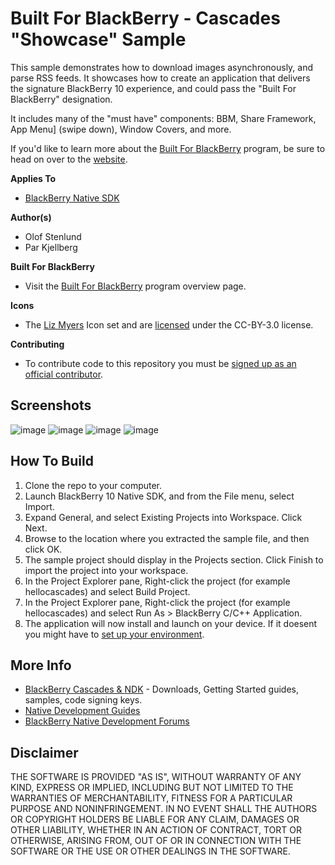 # Built For BlackBerry - Cascades "Showcase" Sample

This sample demonstrates how to download images asynchronously, and parse RSS feeds. It showcases how to create an application that delivers the signature BlackBerry 10 experience, and could pass the "Built For BlackBerry" designation.

It includes many of the "must have" components: BBM, Share Framework, App Menu] (swipe down), Window Covers, and more.

If you'd like to learn more about the [Built For BlackBerry](https://developer.blackberry.com/builtforblackberry) program, be sure to head on over to the [website](https://developer.blackberry.com/builtforblackberry).

**Applies To**

* [BlackBerry Native SDK](https://developer.blackberry.com/native/downloads/)

**Author(s)** 

* Olof Stenlund 
* Par Kjellberg

**Built For BlackBerry**

* Visit the [Built For BlackBerry](https://developer.blackberry.com/builtforblackberry/documentation/overview.html) program overview page.

**Icons**

* The [Liz Myers](http://www.myersdesign.com) Icon set and are [licensed](http://creativecommons.org/licenses/by/3.0/) under the CC-BY-3.0 license.

**Contributing**

* To contribute code to this repository you must be [signed up as an official contributor](http://blackberry.github.com/howToContribute.html).


## Screenshots ##

![image](https://raw.github.com/blackberry/Cascades-Samples/master/BfB-Showcase/_screenshots/1.png)
![image](https://raw.github.com/blackberry/Cascades-Samples/master/BfB-Showcase/_screenshots/2.png)
![image](https://raw.github.com/blackberry/Cascades-Samples/master/BfB-Showcase/_screenshots/3.png)
![image](https://raw.github.com/blackberry/Cascades-Samples/master/BfB-Showcase/_screenshots/4.png)


## How To Build

1. Clone the repo to your computer.
2. Launch BlackBerry 10 Native SDK, and from the File menu, select Import.
3. Expand General, and select Existing Projects into Workspace. Click Next.
4. Browse to the location where you extracted the sample file, and then click OK.
5. The sample project should display in the Projects section. 
   Click Finish to import the project into your workspace.
6. In the Project Explorer pane, Right-click the project (for example hellocascades) 
   and select Build Project.
7. In the Project Explorer pane, Right-click the project (for example hellocascades) 
   and select Run As > BlackBerry C/C++ Application.
8. The application will now install and launch on your device. If it doesent you might
   have to [set up your environment](http://developer.blackberry.com/cascades/documentation/getting_started/setting_up.html).


## More Info

* [BlackBerry Cascades & NDK](https://developer.blackberry.com/native) - Downloads, Getting Started guides, samples, code signing keys.
* [Native Development Guides](https://developer.blackberry.com/native/documentation/cascades/)
* [BlackBerry Native Development Forums](https://developer.blackberry.com/native/documentation/cascades/)


## Disclaimer

THE SOFTWARE IS PROVIDED "AS IS", WITHOUT WARRANTY OF ANY KIND, EXPRESS OR IMPLIED, INCLUDING BUT NOT LIMITED TO THE WARRANTIES OF MERCHANTABILITY, FITNESS FOR A PARTICULAR PURPOSE AND NONINFRINGEMENT. IN NO EVENT SHALL THE AUTHORS OR COPYRIGHT HOLDERS BE LIABLE FOR ANY CLAIM, DAMAGES OR OTHER LIABILITY, WHETHER IN AN ACTION OF CONTRACT, TORT OR OTHERWISE, ARISING FROM, OUT OF OR IN CONNECTION WITH THE SOFTWARE OR THE USE OR OTHER DEALINGS IN THE SOFTWARE.




